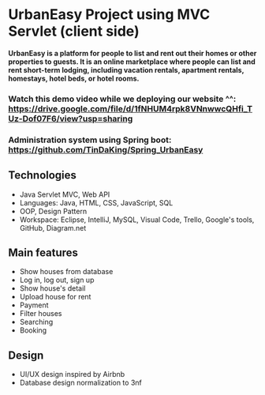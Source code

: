 # UrbanEasy Project using MVC Servlet (client side)
**UrbanEasy is a platform for people to list and rent out their homes or other properties to guests. It is an online 
marketplace where people can list and rent short-term lodging, including vacation rentals, apartment rentals, homestays, 
hotel beds, or hotel rooms.**

### Watch this demo video while we deploying our website ^^: https://drive.google.com/file/d/1fNHUM4rpk8VNnwwcQHfi_TUz-Dof07F6/view?usp=sharing
### Administration system using Spring boot: https://github.com/TinDaKing/Spring_UrbanEasy

## Technologies
- Java Servlet MVC, Web API
- Languages: Java, HTML, CSS, JavaScript, SQL
- OOP, Design Pattern
- Workspace: Eclipse, IntelliJ, MySQL, Visual Code, Trello, Google's tools, GitHub, Diagram.net

## Main features
- Show houses from database
- Log in, log out, sign up
- Show house's detail
- Upload house for rent
- Payment
- Filter houses
- Searching
- Booking

## Design
- UI/UX design inspired by Airbnb
- Database design normalization to 3nf

